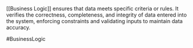 [[Business Logic]] ensures that data meets specific criteria or rules. It verifies the correctness, completeness, and integrity of data entered into the system, enforcing constraints and validating inputs to maintain data accuracy.

#BusinessLogic 